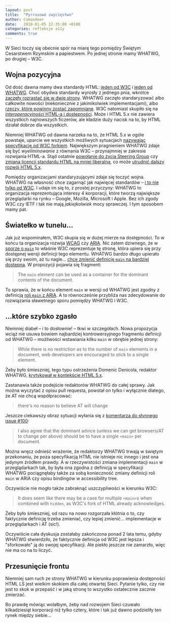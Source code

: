 ```yaml
---
layout: post
title:  "Pyrrusowe zwycięstwo"
author: Comandeer
date:   2018-01-05 22:35:00 +0100
categories: refleksje a11y
comments: true
---
```


W Sieci toczy się obecnie spór na miarę tego pomiędzy Świętym Cesarstwem Rzymskim a papiestwem. Po jednej stronie mamy WHATWG, po drugiej – W3C.

## Wojna pozycyjna

Od dość dawna mamy dwa standardy HTML: [jeden od W3C](http://w3c.github.io/html/) i [jeden od WHATWG](https://html.spec.whatwg.org/multipage/). Choć obydwa standardy wyrosły z jednego pnia, wkrótce [zaczęły rozrastać się w dwie strony](https://medium.com/content-uneditable/the-great-world-of-open-web-standards-64c1fe53063). WHATWG zaczęło standaryzować albo całkowite nowości (niekoniecznie z jakimikolwiek implementacjami), albo [rzeczy, które powinny zostać zapomniane](https://github.com/whatwg/dom/issues/334). W3C natomiast skupiło się na [_interoperacyjności_ HTML-a i dostępności](http://www.brucelawson.co.uk/2017/editing-the-w3c-html5-spec/). Może i HTML 5.x nie zawiera wszystkich najnowszych ficzerów, ale kładzie duży nacisk na to, by HTML działał dobrze dla wszystkich.

Niemniej WHATWG od dawna narzeka na to, że HTML 5.x w ogóle powstaje, uparcie we wszystkich możliwych sytuacjach [nazywając specyfikację od W3C forkiem](https://annevankesteren.nl/2016/01/film-at-11). Największym pragnieniem WHATWG zdaje się być _wyeliminowanie_ z równania W3C – przynajmniej w zakresie rozwijania HTML-a. Stąd ostatnie [powołanie do życia Steering Group](https://blog.whatwg.org/working-mode-changes) czy [zmiana licencji standardu HTML na mniej liberalną](https://blog.whatwg.org/copyright-license-change), co może [utrudnić dalszy rozwój HTML 5.x](https://twitter.com/stevefaulkner/status/940271868329824256).

Pomiędzy organizacjami standaryzującymi zdaje się toczyć wojna. WHATWG na własność chce zagarnąć jak najwięcej standardów – [i to nie tylko od W3C](https://daniel.haxx.se/blog/2016/05/11/my-url-isnt-your-url/). I udaje im się to, z prostej przyczyny: WHATWG to organizacja reprezentująca interesy 4 korporacji, które tworzą największe przeglądarki na rynku – Google, Mozilla, Microsoft i Apple. Bez ich zgody W3C czy IETF i tak nie mają _jakiejkolwiek_ mocy sprawczej. I tym sposobem mamy pat.

## Światełko w tunelu…

Jak już wspominałem, W3C skupia się w dużej mierze na dostępności. To w końcu ta organizacja rozwija [WCAG](https://w3c.github.io/wcag21/) czy [ARIA](https://w3c.github.io/aria/). Nic zatem dziwnego, że w [sporze o `main`](https://github.com/whatwg/html/issues/100) to właśnie W3C reprezentuje tę stronę, która upiera się przy dostępnej wersji definicji tego elementu. WHATWG bardzo długo upierało się przy swoim, aż tu nagle… [chce zmienić definicję `main` na bardziej dostępną](https://github.com/whatwg/html/pull/3326). W propozycji pojawia się fragment:

>   The `main` element can be used as a container for the dominant contents of the document.

To sprawia, że w końcu element `main` w wersji od WHATWG jest zgodny z definicją [roli `main` z ARIA](https://w3c.github.io/aria/#main). A to równocześnie przybliża nas zdecydowanie do rozwiązania sławetnego sporu pomiędzy WHATWG i W3C.

## …które szybko zgasło

Niemniej diabeł – i to dosłownie! – tkwi w szczegółach. Nowa propozycja wciąż nie usuwa bowiem najbardziej kontrowersyjnego fragmentu definicji od WHATWG – możliwości wstawiania kilku `main` w obrębie jednej strony:

>   While there is no restriction as to the number of `main` elements in a document, web developers are encouraged to stick to a single element.

Żeby było śmieszniej, tego typu ostrzeżenia Domenic Denicola, redaktor WHATWG, [krytykował w kontekście HTML 5.x](http://www.brucelawson.co.uk/2017/editing-the-w3c-html5-spec/#comment-3778437).

Zastanawia także podejście redaktorów WHATWG do całej sprawy. Jak można wyczytać z opisu pull requesta, powstał on tylko i wyłącznie dlatego, że AT nie chcą współpracować:

>   there's no reason to believe AT will change

Jeszcze ciekawszy obraz sytuacji wyłania się z [komentarza do słynnego issue #100](https://github.com/whatwg/html/issues/100#issuecomment-355543414):

>   I also agree that the dominant advice (unless we can get browsers/AT to change per above) should be to have a single `<main>` per document.

Można wręcz odnieść wrażenie, że redaktorzy WHATWG trwają w świętym przekonaniu, że poza specyfikacją HTML nie istnieje nic innego i jest ona jedynym źródłem prawdy. A w rzeczywistości zmiana implementacji `main` w przeglądarkach tak, by była ona zgodna z definicją w specyfikacji WHATWG pociągnęłaby także za sobą konieczność zmiany definicji roli `main` w ARIA czy opisu bindingów w accessibility tree.

Oczywiście nie mogło także zabraknąć uszczypliwości w kierunku W3C:

>   It does seem like there may be a case for multiple `<main>`s when combined with `hidden`, as W3C's fork of HTML already acknowledges.

Żeby było śmieszniej, od razu na nowo rozgorzała kłótnia o to, czy faktycznie definicję trzeba zmieniać, czy lepiej zmienić… implementacje w przeglądarkach i AT (sic!).

Oczywiście cała dyskusja zostałaby zakończona ponad 2 lata temu, gdyby WHATWG stwierdziło, że faktycznie definicja od W3C jest lepsza i "sforkowało" ją do swojej specyfikacji. Ale piekło jeszcze nie zamarzło, więc nie ma co na to liczyć.

## Przesunięcie frontu

Niemniej sam ruch ze strony WHATWG w kierunku poprawienia dostępności HTML LS jest wielkim skokiem dla całej otwartej Sieci. Pytanie tylko, czy nie jest to skok w przepaść i w jaką stronę to wszystko ostatecznie zacznie zmierzać.

Bo prawdę mówiąc wolałbym, żeby nad rozwojem Sieci czuwało kilkadziesiąt korporacji niż tylko cztery, które i tak już dawno podzieliły ten rynek między siebie…